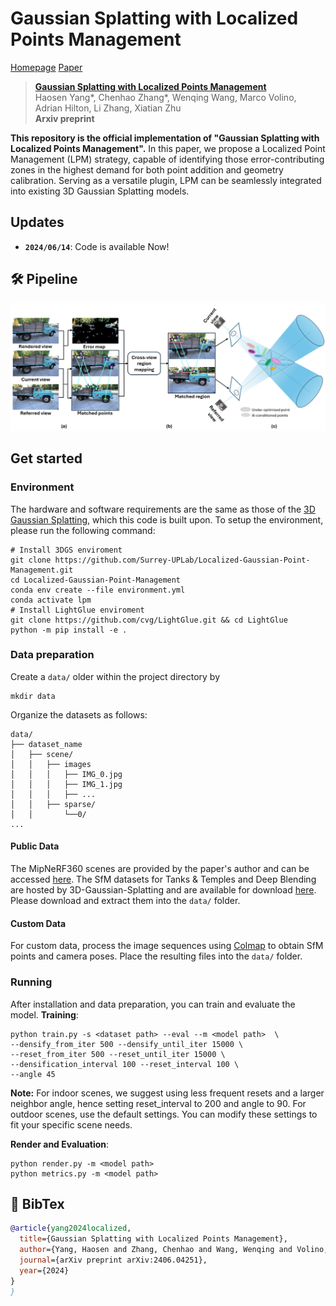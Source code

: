 # Gaussian Splatting with Localized Points Management
[Homepage](https://surrey-uplab.github.io/research/LPM/) [Paper](https://arxiv.org/abs/2406.04251)
> [**Gaussian Splatting with Localized Points Management**](https://surrey-uplab.github.io/research/LPM/)           
> Haosen Yang*, Chenhao Zhang*, Wenqing Wang, Marco Volino, Adrian Hilton, Li Zhang, Xiatian Zhu  
> **Arxiv preprint**


**This repository is the official implementation of "Gaussian Splatting with Localized Points Management".** In this paper, we propose a Localized Point Management (LPM) strategy, capable of identifying those error-contributing zones in the highest demand for both point addition and geometry calibration.  Serving as a versatile plugin, LPM can be seamlessly integrated into existing 3D Gaussian Splatting models.

## Updates
- **`2024/06/14`**: Code is available Now!

## 🛠️ Pipeline

![teaser](assets/framework.png)

## Get started

### Environment

The hardware and software requirements are the same as those of the [3D Gaussian Splatting](https://github.com/graphdeco-inria/gaussian-splatting), which this code is built upon. To setup the environment, please run the following command:

```shell
# Install 3DGS enviroment
git clone https://github.com/Surrey-UPLab/Localized-Gaussian-Point-Management.git
cd Localized-Gaussian-Point-Management
conda env create --file environment.yml
conda activate lpm
# Install LightGlue enviroment
git clone https://github.com/cvg/LightGlue.git && cd LightGlue
python -m pip install -e .
```

### Data preparation

Create a ```data/``` older within the project directory by
```
mkdir data
```
Organize the datasets as follows:
```
data/
├── dataset_name
│   ├── scene/
│   │   ├── images
│   │   │   ├── IMG_0.jpg
│   │   │   ├── IMG_1.jpg
│   │   │   ├── ...
│   │   ├── sparse/
│   │       └──0/
...
```

#### Public Data
The MipNeRF360 scenes are provided by the paper's author and can be accessed [here](https://jonbarron.info/mipnerf360/). The SfM datasets for Tanks & Temples and Deep Blending are hosted by 3D-Gaussian-Splatting and are available for download [here](https://repo-sam.inria.fr/fungraph/3d-gaussian-splatting/datasets/input/tandt_db.zip). Please download and extract them into the `data/` folder.

#### Custom Data
For custom data, process the image sequences using [Colmap](https://colmap.github.io/) to obtain SfM points and camera poses. Place the resulting files into the `data/` folder.

### Running

After installation and data preparation, you can train  and evaluate the model.
**Training**:
```shell
python train.py -s <dataset path> --eval --m <model path>  \
--densify_from_iter 500 --densify_until_iter 15000 \
--reset_from_iter 500 --reset_until_iter 15000 \
--densification_interval 100 --reset_interval 100 \
--angle 45
```
**Note:** For indoor scenes, we suggest using less frequent resets and a larger neighbor angle, hence setting reset_interval to 200 and angle to 90. For outdoor scenes, use the default settings. You can modify these settings to fit your specific scene needs.

**Render and Evaluation**:
```shell
python render.py -m <model path>
python metrics.py -m <model path>
```

## 📜 BibTex
```bibtex
@article{yang2024localized,
  title={Gaussian Splatting with Localized Points Management},
  author={Yang, Haosen and Zhang, Chenhao and Wang, Wenqing and Volino, Marco and Hilton, Adrian and Zhang, Li and Zhu, Xiatian},
  journal={arXiv preprint arXiv:2406.04251},
  year={2024}
}
}
```